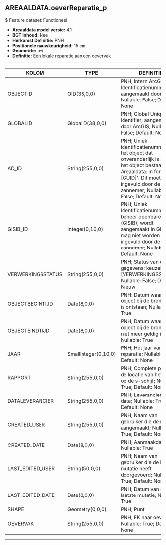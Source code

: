 ﻿## AREAALDATA.oeverReparatie_p

$ Feature dataset: Functioneel


* __Areaaldata model versie:__ 4.1
* __BGT inhoud:__ Nee
* __Herkomst Definitie:__ PNH
* __Positionele nauwkeurigheid:__ 15 cm
* __Geometrie:__  nvt
* __Definitie:__ Een lokale reparatie aan een oevervak

***


|KOLOM                               |TYPE                 |DEFINITIE|
|------                              |----                 |-----    |
|OBJECTID                            |OID(38,0,0)          |PNH; Intern ArcGIS Identificatienummer, aangemaakt door ArcGIS; Nullable: False; Default: None|
|GLOBALID                            |GlobalID(38,0,0)     |PNH; Global Unique Identifier,  aangemaakt door ArcGIS; Nullable: False; Default: None|
|AD_ID                               |String(255,0,0)      |PNH; Uniek identificatienummer voor het object dat onveranderlijk is zolang het object bestaat in Areaaldata: in format 'AD.[GUID]'. Dit moet worden ingevuld door de aannemer; Nullable: False; Default: None|
|GISIB_ID                            |Integer(0,10,0)      |PNH; Uniek Identificatienummer beheer openbare ruimte (GISIB), wordt aangemaakt in GISIB en mag niet worden ingevuld door de aannemer; Nullable: True; Default: None|
|VERWERKINGSSTATUS                   |String(255,0,0)      |PNH; Status van de gegevens; keuzelijst [VERWERKINGSSTATUS]; Nullable: False; Default: Nieuw|
|OBJECTBEGINTIJD                     |Date(8,0,0)          |PNH; Datum waarop het object bij de bronhouder is ontstaan; Nullable: True|
|OBJECTEINDTIJD                      |Date(8,0,0)          |PNH; Datum waarop het object bij de bronhouder niet meer geldig is; Nullable: True|
|JAAR                                |SmallInteger(0,10,0) |PNH; Het jaar van de reparatie; Nullable: True; Default: None|
|RAPPORT                             |String(255,0,0)      |PNH; Complete pad naar de locatie van het rapport op de s-schijf; Nullable: True; Default: None|
|DATALEVERANCIER                     |String(255,0,0)      |PNH; Leverancier van de data; Nullable: True; Default: None|
|CREATED_USER                        |String(255,0,0)      |PNH; Naam van gebruiker die de rij heeft aangemaakt; Nullable: True; Default: None|
|CREATED_DATE                        |Date(8,0,0)          |PNH; Aanmaakdatum; Nullable: True|
|LAST_EDITED_USER                    |String(50,0,0)       |PNH; Naam van gebruiker die de laatste mutatie heeft doorgevoerd; Nullable: True; Default: None|
|LAST_EDITED_DATE                    |Date(8,0,0)          |PNH; Datum van de laatste mutatie; Nullable: True|
|SHAPE                               |Geometry(0,0,0)      |PNH; Punt|
|OEVERVAK                            |String(255,0,0)      |PNH; FK naar oevervak_v; Nullable: True; Default: None|



***


